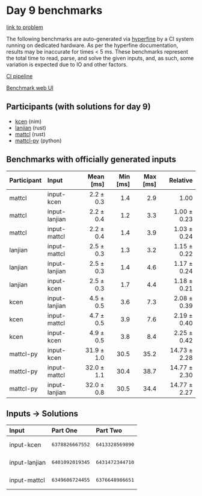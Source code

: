 # Day 9 benchmarks

[link to problem](https://adventofcode.com/2024/day/9)

The following benchmarks are auto-generated via
[hyperfine](https://github.com/sharkdp/hyperfine) by a CI system running on
dedicated hardware. As per the hyperfine documentation, results may be
inaccurate for times < 5 ms. These benchmarks represent the total time to read,
parse, and solve the given inputs, and, as such, some variation is expected due
to IO and other factors.

[CI pipeline](http://ci.papercode.net:8080/teams/main/pipelines/aoc2024)

[Benchmark web UI](https://aoc.ancalagon.black)


## Participants (with solutions for day 9)

- [kcen](https://github.com/kcen/aoc2024) (nim)
- [lanjian](https://github.com/lanjian/aoc-2024) (rust)
- [mattcl](https://github.com/mattcl/aoc2024) (rust)
- [mattcl-py](https://github.com/mattcl/aoc2024-py) (python)


## Benchmarks with officially generated inputs

| Participant | Input | Mean [ms] | Min [ms] | Max [ms] | Relative |
|:---|:---|---:|---:|---:|---:|
| mattcl | input-kcen | 2.2 ± 0.3 | 1.4 | 2.9 | 1.00 |
| mattcl | input-lanjian | 2.2 ± 0.4 | 1.2 | 3.3 | 1.00 ± 0.23 |
| mattcl | input-mattcl | 2.2 ± 0.4 | 1.4 | 3.9 | 1.03 ± 0.24 |
| lanjian | input-mattcl | 2.5 ± 0.3 | 1.3 | 3.2 | 1.15 ± 0.22 |
| lanjian | input-lanjian | 2.5 ± 0.3 | 1.4 | 4.6 | 1.17 ± 0.24 |
| lanjian | input-kcen | 2.5 ± 0.3 | 1.7 | 4.4 | 1.18 ± 0.21 |
| kcen | input-lanjian | 4.5 ± 0.5 | 3.6 | 7.3 | 2.08 ± 0.39 |
| kcen | input-mattcl | 4.7 ± 0.5 | 3.9 | 7.6 | 2.19 ± 0.40 |
| kcen | input-kcen | 4.9 ± 0.5 | 3.8 | 8.4 | 2.25 ± 0.42 |
| mattcl-py | input-kcen | 31.9 ± 1.0 | 30.5 | 35.2 | 14.73 ± 2.28 |
| mattcl-py | input-mattcl | 32.0 ± 1.1 | 30.4 | 38.7 | 14.77 ± 2.30 |
| mattcl-py | input-lanjian | 32.0 ± 0.8 | 30.5 | 34.4 | 14.77 ± 2.27 |


## Inputs -> Solutions

| Input | Part One | Part Two |
|:---|:---|:---|
|input-kcen|<pre>6378826667552</pre>|<pre>6413328569890</pre>|
|input-lanjian|<pre>6401092019345</pre>|<pre>6431472344710</pre>|
|input-mattcl|<pre>6349606724455</pre>|<pre>6376648986651</pre>|